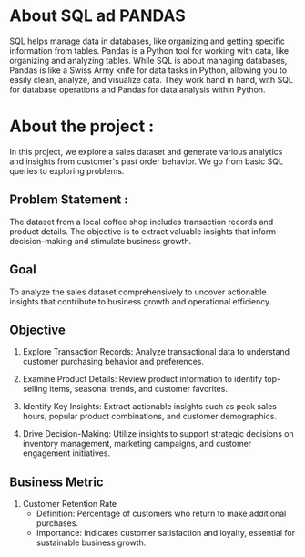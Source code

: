 # About SQL ad PANDAS

SQL helps manage data in databases, like organizing and getting specific information from tables. Pandas is a Python tool for working with data, like organizing and analyzing tables. While SQL is about managing databases, Pandas is like a Swiss Army knife for data tasks in Python, allowing you to easily clean, analyze, and visualize data. They work hand in hand, with SQL for database operations and Pandas for data analysis within Python.

# About the project :

In this project, we explore a sales dataset and generate various analytics and insights from customer's past order behavior. We go from basic SQL queries to exploring problems.

## Problem Statement :

The dataset from a local coffee shop includes transaction records and product details. The objective is to extract valuable insights that inform decision-making and stimulate business growth.

## Goal

To analyze the sales dataset comprehensively to uncover actionable insights that contribute to business growth and operational efficiency.

## Objective

1. Explore Transaction Records:
    Analyze transactional data to understand customer purchasing behavior and preferences.

2. Examine Product Details:
    Review product information to identify top-selling items, seasonal trends, and customer favorites.

3. Identify Key Insights: 
    Extract actionable insights such as peak sales hours, popular product combinations, and customer demographics.

4. Drive Decision-Making:
    Utilize insights to support strategic decisions on inventory management, marketing campaigns, and customer engagement initiatives.

## Business Metric 

1. Customer Retention Rate
     * Definition: Percentage of customers who return to make additional purchases.
     * Importance: Indicates customer satisfaction and loyalty, essential for sustainable business growth.